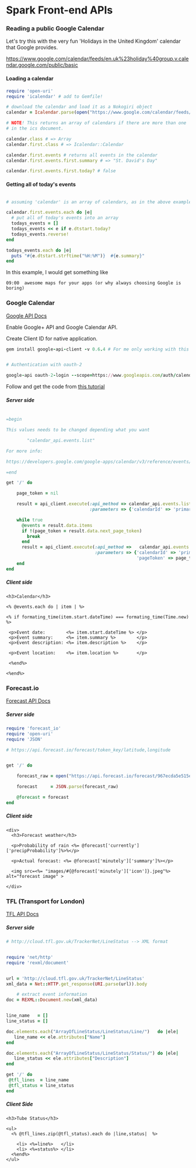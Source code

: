 # Spark Front-end APIs

### Reading a public Google Calendar

Let's try this with the very fun 'Holidays in the United Kingdom' calendar that Google provides.

https://www.google.com/calendar/feeds/en.uk%23holiday%40group.v.calendar.google.com/public/basic

#### Loading a calendar

```ruby
require 'open-uri'
require 'icalendar' # add to Gemfile!

# download the calendar and load it as a Nokogiri object
calendar = Icalendar.parse(open("https://www.google.com/calendar/feeds/en.uk%23holiday%40group.v.calendar.google.com/public/basic"))

# NOTE! This returns an array of calendars if there are more than one
# in the ics document. 

calendar.class # => Array
calendar.first.class # => Icalendar::Calendar

calendar.first.events # returns all events in the calendar
calendar.first.events.first.summary # => "St. David's Day"

calendar.first.events.first.today? # false
```

#### Getting all of today's events

```ruby

# assuming 'calendar' is an array of calendars, as in the above example

calendar.first.events.each do |e|
  # put all of today's events into an array
  todays_events = []
  todays_events << e if e.dtstart.today?
  todays_events.reverse!
end

todays_events.each do |e|
  puts "#{e.dtstart.strftime("%H:%M")}  #{e.summary}"
end
```

In this example, I would get something like

`09:00  awesome maps for your apps (or why always choosing Google is boring)`

### Google Calendar

[Google API Docs](https://developers.google.com/google-apps/calendar/)

Enable Google+ API and Google Calendar API.

Create Client ID for native application.

```ruby
gem install google-api-client -v 0.6.4 # For me only working with this version


# Authentication with oauth-2

google-api oauth-2-login --scope=https://www.googleapis.com/auth/calendar --client-id=CLIENT_ID --client-secret=CLIENT_SECRET
```

Follow and get the code from [this tutorial](https://github.com/google/google-api-ruby-client-samples/tree/master/calendar) 

##### Server side

```ruby

=begin

This values needs to be changed depending what you want 

		"calendar_api.events.list"

For more info:

https://developers.google.com/google-apps/calendar/v3/reference/events/instances 

=end

get '/' do

	page_token = nil

	result = api_client.execute(:api_method => calendar_api.events.list,
	                            :parameters => {'calendarId' => 'primary'})

	while true
	  @events = result.data.items
	  if !(page_token = result.data.next_page_token)
	    break
	  end
	  result = api_client.execute(:api_method =>   calendar_api.events.list,
	                              :parameters => {'calendarId' => 'primary',
	                                              'pageToken' => page_token})
	end
end
```


##### Client side

```erb
<h3>Calendar</h3>

<% @events.each do | item | %>

<% if formating_time(item.start.dateTime) === formating_time(Time.new) %>
  
 <p>Event date:        <%= item.start.dateTime %> </p>
 <p>Event summary:     <%= item.summary %>        </p>
 <p>Event description: <%= item.description %>    </p>
 
 <p>Event location:    <%= item.location %>       </p>

 <%end%>

<%end%>

```


### Forecast.io

[Forecast API Docs](https://developer.forecast.io/docs/v2)


##### Server side

```ruby
require 'forecast_io'
require 'open-uri'
require 'JSON'

# https://api.forecast.io/forecast/token_key/latitude,longitude


get '/' do

	forecast_raw = open("https://api.forecast.io/forecast/967ecda5e515e3a4ce315e508/51.5231,-0.0871").read   

	forecast     = JSON.parse(forecast_raw)

	@forecast = forecast
end
```

##### Client side

```erb
<div>
  <h3>Forecast weather</h3>

  <p>Probability of rain <%= @forecast['currently']['precipProbability']%>%</p>
  
  <p>Actual forecast: <%= @forecast['minutely']['summary']%></p>
  
  <img src=<%= "images/#{@forecast['minutely']['icon']}.jpeg"%> alt="forecast image" > 

</div>
```


### TFL (Transport for London)

[TFL API Docs](http://www.tfl.gov.uk/info-for/open-data-users/)

##### Server side

```ruby
# http://cloud.tfl.gov.uk/TrackerNet/LineStatus --> XML format


require 'net/http'
require 'rexml/document'


url = 'http://cloud.tfl.gov.uk/TrackerNet/LineStatus'
xml_data = Net::HTTP.get_response(URI.parse(url)).body

	# extract event information
doc = REXML::Document.new(xml_data)


line_name   = []
line_status = []

doc.elements.each("ArrayOfLineStatus/LineStatus/Line/")   do |ele|
   line_name << ele.attributes["Name"]
end

doc.elements.each("ArrayOfLineStatus/LineStatus/Status/") do |ele|
   line_status << ele.attributes["Description"]
end

get '/' do
 @tfl_lines  = line_name  
 @tfl_status = line_status
end
```

##### Client Side

```erb
<h3>Tube Status</h3>

<ul>
  <% @tfl_lines.zip(@tfl_status).each do |line,status|  %>
    
    <li> <%=line%>   </li>
    <li> <%=status%> </li>
  <%end%>
</ul>
```
